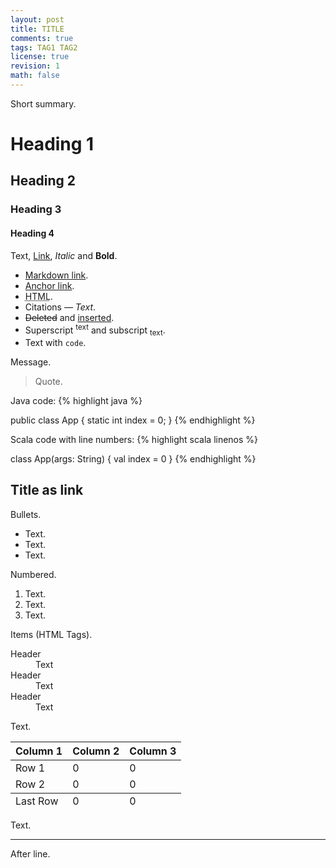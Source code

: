 ```yaml
---
layout: post
title: TITLE
comments: true
tags: TAG1 TAG2
license: true
revision: 1
math: false
---
```


<div class="message">
  Short summary.
</div>

# Heading 1

## Heading 2

### Heading 3

#### Heading 4



Text, <a href="#">Link</a>, *Italic* and **Bold**.

- [Markdown link](http://www.google.com).
- [Anchor link](#title-as-link).
- <abbr title="HyperText Markup Langage">HTML</abbr>.
- Citations <cite>&mdash; Text</cite>.
- <del>Deleted</del> and <ins>inserted</ins>.
- Superscript <sup>text</sup> and subscript <sub>text</sub>.
- Text with `code`.

<div class="message">
  Message.
</div>

> Quote.

Java code:
{% highlight java %}

public class App {
  static int index = 0;
}
{% endhighlight %}

Scala code with line numbers:
{% highlight scala linenos %}

class App(args: String) {
  val index = 0
}
{% endhighlight %}


## Title as link

Bullets.

* Text.
* Text.
* Text.

Numbered.

1. Text.
2. Text.
3. Text.

Items (HTML Tags).

<dl>
  <dt>Header</dt>
  <dd>Text</dd>

  <dt>Header</dt>
  <dd>Text</dd>

  <dt>Header</dt>
  <dd>Text</dd>


</dl>

Text.

<table>
  <thead>
    <tr>
      <th>Column 1</th>
      <th>Column 2</th>
      <th>Column 3</th>
    </tr>
  </thead>
  <tfoot>
    <tr>
      <td>Last Row</td>
      <td>0</td>
      <td>0</td>
    </tr>
  </tfoot>
  <tbody>
    <tr>
      <td>Row 1</td>
      <td>0</td>
      <td>0</td>
    </tr>
    <tr>
      <td>Row 2</td>
      <td>0</td>
      <td>0</td>
    </tr>
  </tbody>
</table>

Text.

-----

After line.
